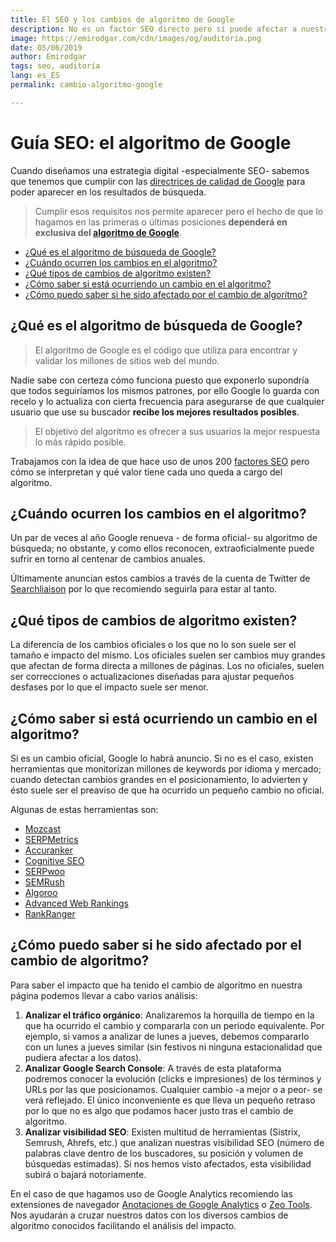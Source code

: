 ```yaml
---
title: El SEO y los cambios de algoritmo de Google
description: No es un factor SEO directo pero sí puede afectar a nuestra estrategia de posicionamiento web
image: https://emirodgar.com/cdn/images/og/auditoria.png
date: 05/06/2019
author: Emirodgar
tags: seo, auditoría
lang: es_ES
permalink: cambio-algoritmo-google

---
```


# Guía SEO: el algoritmo de Google

Cuando diseñamos una estrategia digital -especialmente SEO- sabemos que tenemos que cumplir con las [directrices de calidad de Google](https://support.google.com/adsense/answer/1348737?hl=es) para poder aparecer en los resultados de búsqueda.

> Cumplir esos requisitos nos permite aparecer  pero el hecho de que lo hagamos en las primeras o últimas posiciones **dependerá en exclusiva del [algoritmo de Google](https://www.google.com/search/howsearchworks/algorithms/)**.

- [¿Qué es el algoritmo de búsqueda de Google?](#que-es-algoritmo)
- [¿Cuándo ocurren los cambios en el algoritmo?](#cambios-algoritmo)
- [¿Qué tipos de cambios de algoritmo existen?](#tipos-cambio-algoritmo)
- [¿Cómo saber si está ocurriendo un cambio en el algoritmo?](#cambio-algoritmo-en-curso)
- [¿Cómo puedo saber si he sido afectado por el cambio de algoritmo?](#analizar-impacto-algoritmo)


## <a name="que-es-algoritmo"></a>¿Qué es el algoritmo de búsqueda de Google?

> El algoritmo de Google es el código que utiliza para encontrar y validar los millones de sitios web del mundo.

Nadie sabe con certeza cómo funciona puesto que exponerlo supondría que todos seguiríamos los mismos patrones, por ello Google lo guarda con recelo y lo actualiza con cierta frecuencia para asegurarse de que cualquier usuario que use su buscador **recibe los mejores resultados posibles**. 

>El objetivo del algoritmo es ofrecer a sus usuarios la mejor respuesta lo más rápido posible.

Trabajamos con la idea de que hace uso de unos 200 [factores SEO](/factores-seo) pero cómo se interpretan y qué valor tiene cada uno queda a cargo del algoritmo. 


## <a name="cambios-algoritmo"></a>¿Cuándo ocurren los cambios en el algoritmo?

Un par de veces al año Google renueva - de forma oficial- su algoritmo de búsqueda; no obstante, y como ellos reconocen, extraoficialmente puede sufrir en torno al centenar de cambios anuales.

Últimamente anuncian estos cambios a través de la cuenta de Twitter de [Searchliaison](https://twitter.com/searchliaison) por lo que recomiendo seguirla para estar al tanto.


## <a name="tipos-cambio-algoritmo"></a>¿Qué tipos de cambios de algoritmo existen?

La diferencia de los cambios oficiales o los que no lo son suele ser el tamaño e impacto del mismo. Los oficiales suelen ser cambios muy grandes que afectan de forma directa a millones de páginas. Los no oficiales, suelen ser correcciones o actualizaciones diseñadas para ajustar pequeños desfases por lo que el impacto suele ser menor.

## <a name="cambio-algoritmo-en-curso"></a>¿Cómo saber si está ocurriendo un cambio en el algoritmo?

Si es un cambio oficial, Google lo habrá anuncio. Si no es el caso, existen herramientas que monitorizan millones de keywords por idioma y mercado; cuando detectan cambios grandes en el posicionamiento, lo advierten y ésto suele ser el preaviso de que ha ocurrido un pequeño cambio no oficial.

Algunas de estas herramientas son:

- [Mozcast](https://moz.com/mozcast/)
- [SERPMetrics](https://serpmetrics.com/flux/)
- [Accuranker](https://www.accuranker.com/grump)
- [Cognitive SEO](https://cognitiveseo.com/signals/)
- [SERPwoo](https://www.serpwoo.com/stats/volatility/)
- [SEMRush](https://www.semrush.com/sensor/?category=&db=US)
- [Algoroo](https://algoroo.com/)
- [Advanced Web Rankings](https://www.advancedwebranking.com/google-algorithm-changes/)
- [RankRanger](https://www.rankranger.com/rank-risk-index)

## <a name="analizar-impacto-algoritmo"></a>¿Cómo puedo saber si he sido afectado por el cambio de algoritmo?

Para saber el impacto que ha tenido el cambio de algoritmo en nuestra página podemos llevar a cabo varios análisis:

 1. **Analizar el tráfico orgánico**: Analizaremos la horquilla de tiempo en la que ha ocurrido el cambio y compararla con un periodo equivalente. Por ejemplo, si vamos a analizar de lunes a jueves, debemos compararlo con un lunes a jueves similar (sin festivos ni ninguna estacionalidad que pudiera afectar a los datos).
 2. **Analizar Google Search Console**: A través de esta plataforma podremos conocer la evolución (clicks e impresiones) de los términos y URLs por las que posicionamos. Cualquier cambio -a mejor o a peor- se verá reflejado. El único inconveniente es que lleva un pequeño retraso por lo que no es algo que podamos hacer justo tras el cambio de algoritmo.
 3. **Analizar visibilidad SEO**: Existen multitud de herramientas (Sistrix, Semrush, Ahrefs, etc.) que analizan nuestras visibilidad SEO (número de palabras clave dentro de los buscadores, su posición y volumen de búsquedas estimadas). Si nos hemos visto afectados, esta visibilidad subirá o bajará notoriamente. 

En el caso de que hagamos uso de Google Analytics recomiendo las extensiones de navegador [Anotaciones de Google Analytics](https://chrome.google.com/webstore/detail/enhanced-google-analytics/damoaceajjhenadgpppcccgmanobikjh?hl=es) o [Zeo Tools](https://chrome.google.com/webstore/detail/zeo-tools-seo-tool-for-se/klllcoehegdaomenjgcpnbdcnhbjaocl).  Nos ayudarán a cruzar nuestros datos con los diversos cambios de algoritmo conocidos facilitando el análisis del impacto.

<!--stackedit_data:
eyJoaXN0b3J5IjpbLTE3MDQ1OTgxNDUsLTEyOTQ2NzI2NDMsMT
gzOTYxNDk5NCwxNDQ2MDA5NTYwXX0=
-->